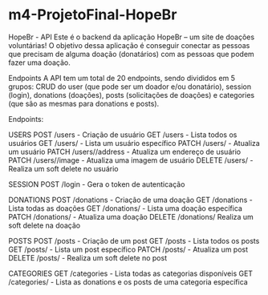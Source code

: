 # m4-ProjetoFinal-HopeBr

HopeBr - API
Este é o backend da aplicação HopeBr – um site de doações voluntárias! O objetivo dessa aplicação é conseguir conectar as pessoas que precisam de 
alguma doação (donatários) com as pessoas que podem fazer uma doação.

Endpoints
A API tem um total de 20 endpoints, sendo divididos em 5 grupos: CRUD do user (que pode ser um doador e/ou donatário), session (login), donations 
(doações), posts (solicitações de doações) e categories (que são as mesmas para donations e posts).

Endpoints:

USERS
POST /users - Criação de usuário
GET /users - Lista todos os usuários
GET /users/<id> - Lista um usuário específico
PATCH /users/<id> - Atualiza um usuário
PATCH /users/<id>/address - Atualiza um endereço de usuário
PATCH /users/<id>/image - Atualiza uma imagem de usuário
DELETE /users/<id> - Realiza um soft delete no usuário

SESSION
POST /login - Gera o token de autenticação

DONATIONS
POST /donations - Criação de uma doação
GET /donations - Lista todas as doações
GET /donations/<id> - Lista uma doação específica
PATCH /donations/<id> - Atualiza uma doação
DELETE /donations/<id> Realiza um soft delete na doação

POSTS
POST /posts - Criação de um post
GET /posts - Lista todos os posts
GET /posts/<id> - Lista um post específico
PATCH /posts/<id> -  Atualiza um post
DELETE /posts/<id> - Realiza um soft delete no post

CATEGORIES
GET /categories - Lista todas as categorias disponíveis
GET /categories/<id> - Lista as donations e os posts de uma categoria específica
